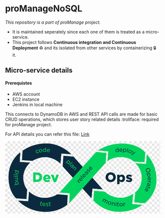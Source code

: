 # proManageNoSQL
<i>This repository is a part of proManage project.</i><br>
- It is maintained seperately since each one of them is treated as a micro-service.<br>
- This project follows <strong>Continuous integration and Continuous Deployment</strong> :recycle: and its isolated from other services by containerizing :lock: it.

## Micro-service details
#### Prerequistes 
- AWS account
- EC2 instance
- Jenkins in local machine

This connects to DynamoDB in AWS and REST API calls are made for basic CRUD operations, which stores user story related details :trollface: required for proManage project.<br>

For API details you can refer this file: [Link](https://github.com/DeepakVelmurugan/proManageNoSQL/blob/main/NoSQLAPIformat.txt)

![devOps_logo](https://github.com/DeepakVelmurugan/proManageNoSQL/blob/main/png-transparent-cloud-symbol-devops-business-process-software-development-process-software-deployment-information-technology-implementation-cloud-computing.png)


